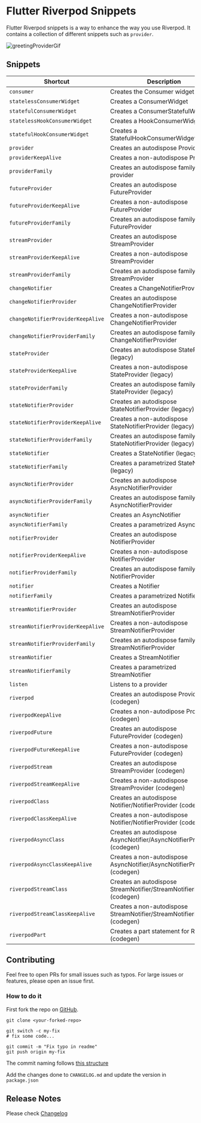 # Flutter Riverpod Snippets

Flutter Riverpod snippets is a way to enhance the way you use Riverpod. It contains a collection of different
snippets such as `provider`.

![greetingProviderGif](gifs/greetingProvider.gif)

## Snippets

| Shortcut                             | Description                                                                 |
| ------------------------------------ | --------------------------------------------------------------------------- |
| `consumer`                           | Creates the Consumer widget                                                 |
| `statelessConsumerWidget`            | Creates a ConsumerWidget                                                    |
| `statefulConsumerWidget`             | Creates a ConsumerStatefulWidget                                            |
| `statelessHookConsumerWidget`        | Creates a HookConsumerWidget                                                |
| `statefulHookConsumerWidget`         | Creates a StatefulHookConsumerWidget                                        |
| `provider`                           | Creates an autodispose Provider                                             |
| `providerKeepAlive`                  | Creates a non-autodispose Provider                                          |
| `providerFamily`                     | Creates an autodispose family provider                                      |
| `futureProvider`                     | Creates an autodispose FutureProvider                                       |
| `futureProviderKeepAlive`            | Creates a non-autodispose FutureProvider                                    |
| `futureProviderFamily`               | Creates an autodispose family FutureProvider                                |
| `streamProvider`                     | Creates an autodispose StreamProvider                                       |
| `streamProviderKeepAlive`            | Creates a non-autodispose StreamProvider                                    |
| `streamProviderFamily`               | Creates an autodispose family StreamProvider                                |
| `changeNotifier`                     | Creates a ChangeNotifierProvider                                            |
| `changeNotifierProvider`             | Creates an autodispose ChangeNotifierProvider                               |
| `changeNotifierProviderKeepAlive`    | Creates a non-autodispose ChangeNotifierProvider                            |
| `changeNotifierProviderFamily`       | Creates an autodispose family ChangeNotifierProvider                        |
| `stateProvider`                      | Creates an autodispose StateProvider (legacy)                               |
| `stateProviderKeepAlive`             | Creates a non-autodispose StateProvider (legacy)                            |
| `stateProviderFamily`                | Creates an autodispose family StateProvider (legacy)                        |
| `stateNotifierProvider`              | Creates an autodispose StateNotifierProvider (legacy)                       |
| `stateNotifierProviderKeepAlive`     | Creates a non-autodispose StateNotifierProvider (legacy)                    |
| `stateNotifierProviderFamily`        | Creates an autodispose family StateNotifierProvider (legacy)                |
| `stateNotifier`                      | Creates a StateNotifier (legacy)                                            |
| `stateNotifierFamily`                | Creates a parametrized StateNotifier (legacy)                               |
| `asyncNotifierProvider`              | Creates an autodispose AsyncNotifierProvider                                |
| `asyncNotifierProviderFamily`        | Creates an autodispose family AsyncNotifierProvider                         |
| `asyncNotifier`                      | Creates an AsyncNotifier                                                    |
| `asyncNotifierFamily`                | Creates a parametrized AsyncNotifier                                        |
| `notifierProvider`                   | Creates an autodispose NotifierProvider                                     |
| `notifierProviderKeepAlive`          | Creates a non-autodispose NotifierProvider                                  |
| `notifierProviderFamily`             | Creates an autodispose family NotifierProvider                              |
| `notifier`                           | Creates a Notifier                                                          |
| `notifierFamily`                     | Creates a parametrized Notifier                                             |
| `streamNotifierProvider`             | Creates an autodispose StreamNotifierProvider                               |
| `streamNotifierProviderKeepAlive`    | Creates a non-autodispose StreamNotifierProvider                            |
| `streamNotifierProviderFamily`       | Creates an autodispose family StreamNotifierProvider                        |
| `streamNotifier`                     | Creates a StreamNotifier                                                    |
| `streamNotifierFamily`               | Creates a parametrized StreamNotifier                                       |
| `listen`                             | Listens to a provider                                                       |
| `riverpod`                           | Creates an autodispose Provider (codegen)                                   |
| `riverpodKeepAlive`                  | Creates a non-autodipose Provider (codegen)                                 |
| `riverpodFuture`                     | Creates an autodispose FutureProvider (codegen)                             |
| `riverpodFutureKeepAlive`            | Creates a non-autodispose FutureProvider (codegen)                          |
| `riverpodStream`                     | Creates an autodispose StreamProvider (codegen)                             |
| `riverpodStreamKeepAlive`            | Creates a non-autodispose StreamProvider (codegen)                          |
| `riverpodClass`                      | Creates an autodispose Notifier/NotifierProvider (codegen)                  |
| `riverpodClassKeepAlive`             | Creates a non-autodispose Notifier/NotifierProvider (codegen)               |
| `riverpodAsyncClass`                 | Creates an autodispose AsyncNotifier/AsyncNotifierProvider (codegen)        |
| `riverpodAsyncClassKeepAlive`        | Creates a non-autodispose AsyncNotifier/AsyncNotifierProvide (codegen)      |
| `riverpodStreamClass`                | Creates an autodispose StreamNotifier/StreamNotifierProvider (codegen)      |
| `riverpodStreamClassKeepAlive`       | Creates a non-autodispose StreamNotifier/StreamNotifierProvider (codegen)   |
| `riverpodPart`                       | Creates a part statement for Riverpod (codegen)                             |

## Contributing
Feel free to open PRs for small issues such as typos. For large issues or features, please open an issue first.

### How to do it
First fork the repo on [GitHub](https://github.com/RobertBrunhage/flutter-riverpod-snippets).
```
git clone <your-forked-repo>

git switch -c my-fix
# fix some code...

git commit -m "Fix typo in readme"
git push origin my-fix
```

The commit naming follows [this structure](https://chris.beams.io/posts/git-commit/)

Add the changes done to `CHANGELOG.md` and update the version in `package.json`

## Release Notes

Please check [Changelog](CHANGELOG.md)
